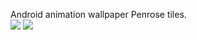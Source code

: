 Android animation wallpaper Penrose tiles.<br>
![](https://github.com/yuger/PenroseTiles/blob/master/vectorTiling/screen_shot/Screenshot_1.png)
![](https://github.com/yuger/PenroseTiles/blob/master/vectorTiling/screen_shot/Screenshot_2.png)
